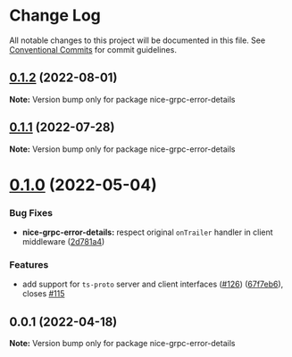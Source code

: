 # Change Log

All notable changes to this project will be documented in this file.
See [Conventional Commits](https://conventionalcommits.org) for commit guidelines.

## [0.1.2](https://github.com/deeplay-io/nice-grpc/compare/nice-grpc-error-details@0.1.1...nice-grpc-error-details@0.1.2) (2022-08-01)

**Note:** Version bump only for package nice-grpc-error-details





## [0.1.1](https://github.com/deeplay-io/nice-grpc/compare/nice-grpc-error-details@0.1.0...nice-grpc-error-details@0.1.1) (2022-07-28)

**Note:** Version bump only for package nice-grpc-error-details





# [0.1.0](https://github.com/deeplay-io/nice-grpc/compare/nice-grpc-error-details@0.0.1...nice-grpc-error-details@0.1.0) (2022-05-04)


### Bug Fixes

* **nice-grpc-error-details:** respect original `onTrailer` handler in client middleware ([2d781a4](https://github.com/deeplay-io/nice-grpc/commit/2d781a477911b1d8a4a7b2faae27c7374ade8076))


### Features

* add support for `ts-proto` server and client interfaces ([#126](https://github.com/deeplay-io/nice-grpc/issues/126)) ([67f7eb6](https://github.com/deeplay-io/nice-grpc/commit/67f7eb613455426d6b63a4027132060a8a572f65)), closes [#115](https://github.com/deeplay-io/nice-grpc/issues/115)





## 0.0.1 (2022-04-18)

**Note:** Version bump only for package nice-grpc-error-details
